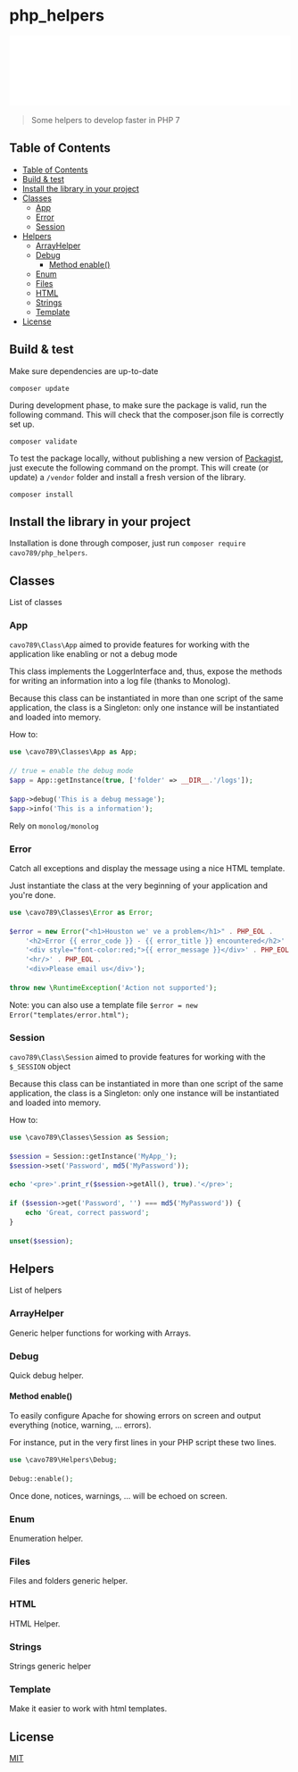 # php_helpers

![Banner](./banner.svg)

> Some helpers to develop faster in PHP 7

## Table of Contents

- [Table of Contents](#table-of-contents)
- [Build & test](#build--test)
- [Install the library in your project](#install-the-library-in-your-project)
- [Classes](#classes)
  - [App](#app)
  - [Error](#error)
  - [Session](#session)
- [Helpers](#helpers)
  - [ArrayHelper](#arrayhelper)
  - [Debug](#debug)
    - [Method enable()](#method-enable)
  - [Enum](#enum)
  - [Files](#files)
  - [HTML](#html)
  - [Strings](#strings)
  - [Template](#template)
- [License](#license)

## Build & test

Make sure dependencies are up-to-date

```
composer update
```

During development phase, to make sure the package is valid, run the following command. This will check that the composer.json file is correctly set up.

```
composer validate
```

To test the package locally, without publishing a new version of [Packagist](https://packagist.org/), just execute the following command on the prompt. This will create (or update) a `/vendor` folder and install a fresh version of the library.

```
composer install
```

## Install the library in your project

Installation is done through composer, just run `composer require cavo789/php_helpers`.

## Classes

List of classes

### App

`cavo789\Class\App` aimed to provide features for
working with the application like enabling or not a debug mode

This class implements the LoggerInterface and, thus, expose the methods
for writing an information into a log file (thanks to Monolog).

Because this class can be instantiated in more than one script
of the same application, the class is a Singleton: only one instance
will be instantiated and loaded into memory.

How to:

```php
use \cavo789\Classes\App as App;

// true = enable the debug mode
$app = App::getInstance(true, ['folder' => __DIR__.'/logs']);

$app->debug('This is a debug message');
$app->info('This is a information');
```

Rely on `monolog/monolog`

### Error

Catch all exceptions and display the message using a nice HTML template.

Just instantiate the class at the very beginning of your application and you're done.

```php
use \cavo789\Classes\Error as Error;

$error = new Error("<h1>Houston we' ve a problem</h1>" . PHP_EOL .
	'<h2>Error {{ error_code }} - {{ error_title }} encountered</h2>' . PHP_EOL .
	'<div style="font-color:red;">{{ error_message }}</div>' . PHP_EOL .
	'<hr/>' . PHP_EOL .
	'<div>Please email us</div>');

throw new \RuntimeException('Action not supported');
```

Note: you can also use a template file `$error = new Error("templates/error.html");`

### Session

`cavo789\Class\Session` aimed to provide features for working with the `$_SESSION` object

Because this class can be instantiated in more than one script of the same application, the class is a Singleton: only one instance will be instantiated and loaded into memory.

How to:

```php
use \cavo789\Classes\Session as Session;

$session = Session::getInstance('MyApp_');
$session->set('Password', md5('MyPassword'));

echo '<pre>'.print_r($session->getAll(), true).'</pre>';

if ($session->get('Password', '') === md5('MyPassword')) {
    echo 'Great, correct password';
}

unset($session);
```

## Helpers

List of helpers

### ArrayHelper

Generic helper functions for working with Arrays.

### Debug

Quick debug helper.

#### Method enable()

To easily configure Apache for showing errors on screen and output everything (notice, warning, ... errors).

For instance, put in the very first lines in your PHP script these two lines.

```php
use \cavo789\Helpers\Debug;

Debug::enable();
```

Once done, notices, warnings, ... will be echoed on screen.

### Enum

Enumeration helper.

### Files

Files and folders generic helper.

### HTML

HTML Helper.

### Strings

Strings generic helper

### Template

Make it easier to work with html templates.

## License

[MIT](LICENSE)
